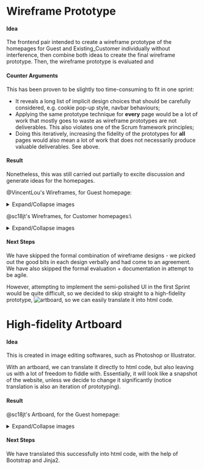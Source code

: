 # Wireframe Prototype

#### Idea
The frontend pair intended to create a wireframe prototype of the homepages for Guest and Existing_Customer individually without interference, then combine both ideas to create the final wireframe prototype. Then, the wireframe prototype is evaluated and 

#### Counter Arguments
This has been proven to be slightly too time-consuming to fit in one sprint:
* It reveals a long list of implicit design choices that should be carefully considered, e.g. cookie pop-up style, navbar behaviours;
* Applying the same prototype technique for **every** page would be a lot of work that mostly goes to waste as wireframe prototypes are not deliverables. This also violates one of the Scrum framework principles;
* Doing this iteratively, increasing the fidelity of the prototypes for **all** pages would also mean a lot of work that does not necessarily produce valuable deliverables. See above.

#### Result
Nonetheless, this was still carried out partially to excite discussion and generate ideas for the homepages.

@VincentLou's Wireframes, for Guest homepage:
<details>
<summary>Expand/Collapse images</summary>
![Wireframe_Guest_1](uploads/bd40d2be203cdb88edea49d64dcd854e/Wireframe_Guest_1.png)
![Wireframe_Guest_2](uploads/f76a526074d22b274869aae119cd7da2/Wireframe_Guest_2.png)
</details>

@sc18jt's Wireframes, for Customer homepages:\
<details>
<summary>Expand/Collapse images</summary>
![The_Vertex-Homepage](uploads/f7c7cf24cc7221ea3672aceb1a01cbaf/The_Vertex-Homepage.jpg)
![The_Vertex-Homepage_Navbar](uploads/4380d0955414c7f5f1732bc11e8b806b/The_Vertex-Homepage_Navbar.png)
</details>

#### Next Steps
We have skipped the formal combination of wireframe designs - we picked out the good bits in each design verbally and had come to an agreement. We have also skipped the formal evaluation + documentation in attempt to be agile.

However, attempting to implement the semi-polished UI in the first Sprint would be quite difficult, so we decided to skip straight to a high-fidelity prototype, ![artboard](#high-fidelity-artboard), so we can easily translate it into html code.



# High-fidelity Artboard

#### Idea
This is created in image editing softwares, such as Photoshop or Illustrator.

With an artboard, we can translate it directly to html code, but also leaving us with a lot of freedom to fiddle with. Essentially, it will look like a snapshot of the website, unless we decide to change it significantly (notice translation is also an iteration of prototyping).

#### Result

@sc18jt's Artboard, for the Guest homepage:
<details>
<summary>Expand/Collapse images</summary>
![Artboard_Guest](uploads/b67a746006964499fad7d13a5d8acef4/Artboard_Guest.png)
</details>

#### Next Steps
We have translated this successfully into html code, with the help of Bootstrap and Jinja2.
